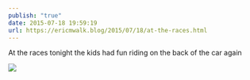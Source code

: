 ```yaml
---
publish: "true"
date: 2015-07-18 19:59:19
url: https://ericmwalk.blog/2015/07/18/at-the-races.html
---
```


At the races tonight the kids had fun riding on the back of the car again

![](https://ericmwalk.blog/uploads/2022/3a6d72b6cb.jpg)